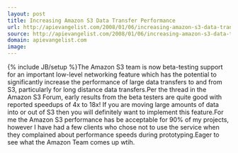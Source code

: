 ```yaml
---
layout: post
title: Increasing Amazon S3 Data Transfer Performance
url: http://apievangelist.com/2008/01/06/increasing-amazon-s3-data-transfer-performance/
source: http://apievangelist.com/2008/01/06/increasing-amazon-s3-data-transfer-performance/
domain: apievangelist.com
image: 
---
```

{% include JB/setup %}The Amazon S3 team is now beta-testing support for an important low-level networking feature which has the potential to significantly increase the performance of large data transfers to and from S3, particularly for long distance data transfers.Per the thread in the Amazon S3 Forum, early results from the beta testers are quite good with reported speedups of 4x to 18x! If you are moving large amounts of data into or out of S3 then you will definitely want to implement this feature.For me the Amazon S3 performance has be acceptable for 90% of my projects, however I have had a few clients who chose not to use the service when they complained about performance speeds during prototyping.Eager to see what the Amazon Team comes up wtih.